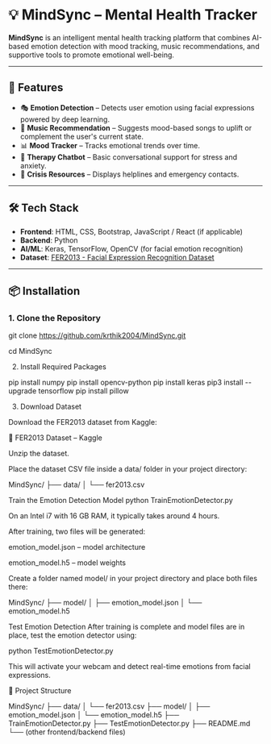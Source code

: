 # 💡 MindSync – Mental Health Tracker

**MindSync** is an intelligent mental health tracking platform that combines AI-based emotion detection with mood tracking, music recommendations, and supportive tools to promote emotional well-being.

---

## 📌 Features

- 🎭 **Emotion Detection** – Detects user emotion using facial expressions powered by deep learning.
- 🎵 **Music Recommendation** – Suggests mood-based songs to uplift or complement the user's current state.
- 📊 **Mood Tracker** – Tracks emotional trends over time.
- 💬 **Therapy Chatbot** – Basic conversational support for stress and anxiety.
- 🚨 **Crisis Resources** – Displays helplines and emergency contacts.

---

## 🛠️ Tech Stack

- **Frontend**: HTML, CSS, Bootstrap, JavaScript / React (if applicable)
- **Backend**: Python
- **AI/ML**: Keras, TensorFlow, OpenCV (for facial emotion recognition)
- **Dataset**: [FER2013 - Facial Expression Recognition Dataset](https://www.kaggle.com/msambare/fer2013)

---

## 📦 Installation

### 1. Clone the Repository

git clone https://github.com/krthik2004/MindSync.git

cd MindSync

2. Install Required Packages

pip install numpy
pip install opencv-python
pip install keras
pip3 install --upgrade tensorflow
pip install pillow

3. Download Dataset

Download the FER2013 dataset from Kaggle:

🔗 FER2013 Dataset – Kaggle

Unzip the dataset.

Place the dataset CSV file inside a data/ folder in your project directory:

MindSync/
├── data/
│   └── fer2013.csv

Train the Emotion Detection Model
python TrainEmotionDetector.py


On an Intel i7 with 16 GB RAM, it typically takes around 4 hours.

After training, two files will be generated:

emotion_model.json – model architecture

emotion_model.h5 – model weights

Create a folder named model/ in your project directory and place both files there:

MindSync/
├── model/
│   ├── emotion_model.json
│   └── emotion_model.h5


Test Emotion Detection
After training is complete and model files are in place, test the emotion detector using:

python TestEmotionDetector.py

This will activate your webcam and detect real-time emotions from facial expressions.

📄 Project Structure

MindSync/
├── data/
│   └── fer2013.csv
├── model/
│   ├── emotion_model.json
│   └── emotion_model.h5
├── TrainEmotionDetector.py
├── TestEmotionDetector.py
├── README.md
└── (other frontend/backend files)




